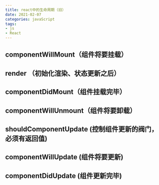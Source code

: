 ```yaml
---
title: react中的生命周期（旧）
date: 2021-02-07
categories: javaScript
tags:
- js
- React
---
```


## componentWillMount（组件将要挂载）
## render （初始化渲染、状态更新之后）
## componentDidMount（组件挂载完毕）
## componentWillUnmount（组件将要卸载）
## shouldComponentUpdate (控制组件更新的阀门，必须有返回值)
## componentWillUpdate (组件将要更新)
## componentDidUpdate (组件更新完毕)



